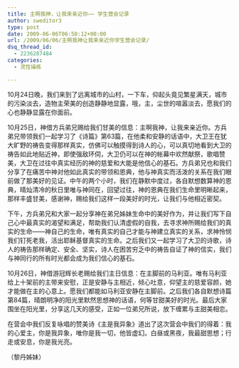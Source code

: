 ```yaml
---
title: 主啊我神，让我来亲近你—— 学生营会记录
author: sweditor3
type: post
date: 2009-06-06T06:50:12+00:00
url: /2009/06/06/主啊我神让我来亲近你学生营会记录/
dsq_thread_id:
  - 2236287484
categories:
  - 灵性操练

---
```

10月24日晚，我们来到了远离城市的山村，一下车，仰起头竟见繁星满天，城市的污染淡去，造物主荣美的创造静静地显露，哦，主，尘世的喧嚣淡去，愿我们的心也静静显露在你面前。
  
10月25日，神借方兵弟兄赐给我们甘美的信息：主啊我神，让我来亲近你。方兵弟兄带领我们一起学习了《诗篇》第63篇，在他柔和安静的话语中，大卫王在犹大旷野的祷告变得那样真实，仿佛可以触摸得到诗人的心，可以真切地看到大卫的祷告如此地贴近神，即使强敌环伺，大卫仍可以在神的帐幕中欢然献祭，歌唱赞美，大卫在过往中真实经历的神的慈爱和大能是他信心的基石。方兵弟兄也和我们分享了在痛苦中神对他如此真实的带领和恩典，他与神真实而活泼的关系在我们眼前做了那美好的见证。中午的两个小时，我们在静默中度过，各自默想数算神的恩典，晴灿清冷的秋日里唯与神同在，回望过往，神的恩典在我们生命里明晰起来，那样丰盛甘美，感谢神，赐给我们这样一段美好的时光，让我们与他相近密契。
  
下午，方兵弟兄和大家一起分享神在弟兄姊妹生命中的美好作为，并让我们写下自己心中最真实的渴望和满足，帮助我们认清虚假的自我，去寻求神所赐给我们的真实的生命——神自己的生命，唯有真实的自己才能与神建立真实的关系，求神怜悯我们钉死老我，活出耶稣基督真实的生命。之后我们又一起学习了大卫的诗歌，诗人的祷告那样确定、安全、坚实，诗人在困苦穷乏中的祷告自证了神的信实，我们与神同行的所有时光都会成为我们信心的基石。
  
10月26日，神借游冠辉长老赐给我们主日信息：在主脚前的马利亚。唯有马利亚给上十架前的主带来安慰，正是安静与主相近，倾心吐意，仰望主的慈爱容颜，她才能做在主的心意上。愿我们都能如马利亚安静在主脚前。之后我们各自默想诗篇第84篇，晴朗明净的阳光里默然思想神的话语，何等甘甜美好的时光。最后大家围坐在阳光里，分享这几天的感受，正如一位弟兄所说，放下缠累与主甜美相恋。
  
在营会中我们反复咏唱的赞美诗《主是我异象》道出了这次营会中我们的得着：我的心爱主，你是我异象，唯你是我一切，他皆虚幻。白昼或黑夜，我最甜思想；行走或安息，你是我光亮。
  
（黎丹姊妹）